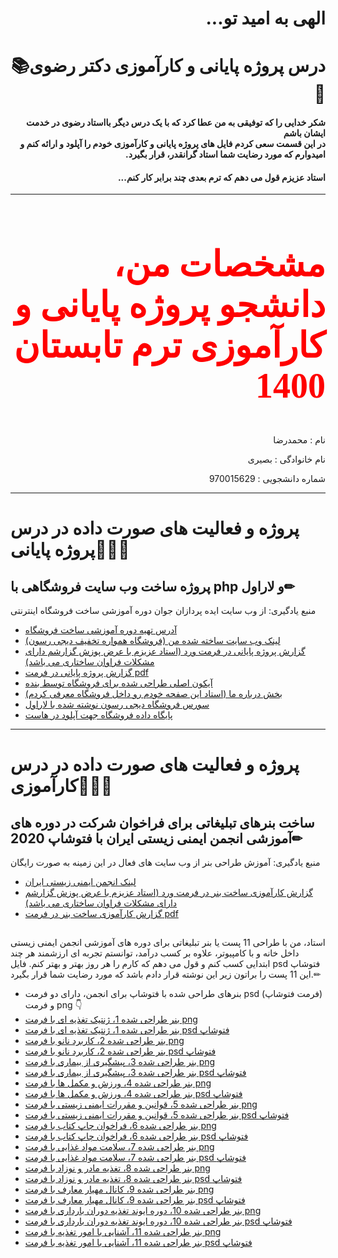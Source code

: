 <h1 dir="rtl" >الهی به امید تو...</h1>
<h1 dir="rtl" >درس پروژه پایانی و کارآموزی دکتر رضوی📚📌</h1>
<h4 dir="rtl">شکر خدایی را که توفیقی به من عطا کرد که با یک درس دیگر بااستاد رضوی در خدمت ایشان باشم</br>در این قسمت سعی کردم فایل های پروژه پایانی و کارآموزی خودم را آپلود و ارائه کنم و امیدوارم که مورد رضایت شما استاد گرانقدر، قرار بگیرد. </h4>
<h4 dir="rtl">استاد عزیزم قول می دهم که ترم بعدی چند برابر کار کنم...</h4>
<hr>
<h2 dir="rtl" style="color:red;font-family:tahoma; font-size:4em;">مشخصات من، دانشجو پروژه پایانی و کارآموزی ترم تابستان 1400📝</h2>
<p dir="rtl">نام : محمدرضا</p>
<p dir="rtl">نام خانوادگی : بصیری</p>
<p dir="rtl">شماره دانشجویی : 970015629</p>
<hr>

# پروژه و فعالیت های صورت داده در درس پروژه پایانی💼📐📏

## پروژه ساخت وب سایت فروشگاهی با php و لاراول✏
منبع یادگیری: از وب سایت ایده پردازان جوان دوره آموزشی ساخت فروشگاه اینترنتی 

- [آدرس تهیه دوره آموزشی ساخت فروشگاه](https://www.idehpardazanjavan.com/%D8%AF%D9%88%D8%B1%D9%87-%D8%A2%D9%85%D9%88%D8%B2%D8%B4-%D8%B3%D8%A7%D8%AE%D8%AA-%D9%81%D8%B1%D9%88%D8%B4%DA%AF%D8%A7%D9%87-%D8%A7%DB%8C%D9%86%D8%AA%D8%B1%D9%86%D8%AA%DB%8C-%D9%85%D8%B4%D8%A7%D8%A8%D9%87-%D8%AF%DB%8C%D8%AC%DB%8C-%DA%A9%D8%A7%D9%84%D8%A7-%D8%A8%D8%A7-%D9%82%D8%A7%D8%A8%D9%84%DB%8C%D8%AA-%DA%86%D9%86%D8%AF-%D9%81%D8%B1%D9%88%D8%B4%D9%86%D8%AF%DA%AF%DB%8C)
- [لینک وب سایت ساخته شده من (فروشگاه همواره تخفیف دیجی رسون)](https://digiresoon.ir)
- [گزارش پروژه پایانی در فرمت ورد (استاد عزیزم با عرض پوزش گزارشم دارای مشکلات فراوان ساختاری می باشد)](https://github.com/mrezabasiri/final-project-and-internship-1400/blob/main/%D9%85%20%D8%A8%D8%B5%DB%8C%D8%B1%DB%8C%20%DA%AF%D8%B2%D8%A7%D8%B1%D8%B4%20%D9%BE%D8%B1%D9%88%DA%98%D9%87%20%D9%BE%D8%A7%DB%8C%D8%A7%D9%86%DB%8C.docx)
- [گزارش پروژه پایانی در فرمت pdf](https://github.com/mrezabasiri/final-project-and-internship-1400/blob/main/%D9%85%20%D8%A8%D8%B5%DB%8C%D8%B1%DB%8C%20%DA%AF%D8%B2%D8%A7%D8%B1%D8%B4%20%D9%BE%D8%B1%D9%88%DA%98%D9%87%20%D9%BE%D8%A7%DB%8C%D8%A7%D9%86%DB%8C.pdf)
- [آیکون اصلی طراحی شده برای فروشگاه توسط بنده](https://github.com/mrezabasiri/final-project-and-internship-1400/blob/main/iconasli.psd) 
- [بخش درباره ما (استاد این صفحه خودم رو داخل فروشگاه معرفی کردم)](https://digiresoon.ir/page/%D8%B3%D9%84%D8%A7%D9%85-%D9%88-%D8%B9%D8%B1%D8%B6-%D8%A7%D8%AF%D8%A8-%D8%AE%D8%AF%D9%85%D8%AA-%D8%A7%D8%B3%D8%AA%D8%A7%D8%AF-%D8%B1%D8%B6%D9%88%DB%8C)
- [سورس فروشگاه دیجی رسون نوشته شده با لاراول](https://s21.picofile.com/file/8445139684/digiresoon.zip.html)
- [پایگاه داده فروشگاه جهت آپلود در هاست](https://github.com/mrezabasiri/final-project-and-internship-1400/blob/main/laravelShop(1).sql)


------------------

# پروژه و فعالیت های صورت داده در درس کارآموزی💼📐📏
## ساخت بنرهای تبلیغاتی برای فراخوان شرکت در دوره های آموزشی انجمن ایمنی زیستی ایران با فتوشاپ 2020✏
 منبع یادگیری: آموزش طراحی بنر از وب سایت های فعال در این زمینه به صورت رایگان

- [لینک انجمن ایمنی زیستی ایران](http://biosafetysociety.ir/)
- [گزارش کارآموزی ساخت بنر در فرمت ورد (استاد عزیزم با عرض پوزش گزارشم دارای مشکلات فراوان ساختاری می باشد)](https://github.com/mrezabasiri/final-project-and-internship-1400/blob/main/%D9%85%20%D8%A8%D8%B5%DB%8C%D8%B1%DB%8C%20%DA%AF%D8%B2%D8%A7%D8%B1%D8%B4%20%DA%A9%D8%A7%D8%B1%D8%A2%D9%85%D9%88%D8%B2%DB%8C.docx)
- [گزارش کارآموزی ساخت بنر در فرمت pdf](https://github.com/mrezabasiri/final-project-and-internship-1400/blob/main/%D9%85%20%D8%A8%D8%B5%DB%8C%D8%B1%DB%8C%20%DA%AF%D8%B2%D8%A7%D8%B1%D8%B4%20%DA%A9%D8%A7%D8%B1%D8%A2%D9%85%D9%88%D8%B2%DB%8C.pdf)
## 
استاد، من با طراحی 11 پست یا بنر تبلیغاتی برای دوره های آموزشی انجمن ایمنی زیستی داخل خانه و با کامپیوتر، علاوه بر کسب درآمد، توانستم تجربه ای ارزشمند هر چند ابتدایی کسب کنم و قول می دهم که کارم را هر روز بهتر و بهتر
کنم.
فایل psd فتوشاپ این 11 پست را براتون زیر این نوشته قرار دادم باشد که مورد رضایت شما قرار بگیرد.✏
- بنرهای طراحی شده با فتوشاپ برای انجمن، دارای دو فرمت psd (فرمت فتوشاپ) و فرمت png 👇  
- [بنر طراحی شده 1، ژنتیک تغذیه ای با فرمت png](https://github.com/mrezabasiri/final-project-and-internship-1400/blob/main/%D9%BE%D8%B3%D8%AA%20%DA%98%D9%86%D8%AA%DB%8C%DA%A9%20%D8%AA%D8%BA%D8%B0%DB%8C%D9%87%20%D8%A7%DB%8C.png)
- [بنر طراحی شده 1، ژنتیک تغذیه ای با فرمت psd فتوشاپ](https://github.com/mrezabasiri/final-project-and-internship-1400/blob/main/%D9%BE%D8%B3%D8%AA%20%DA%98%D9%86%D8%AA%DB%8C%DA%A9%20%D8%AA%D8%BA%D8%B0%DB%8C%D9%87%20%D8%A7%DB%8C.psd)
- [بنر طراحی شده 2، کاربرد نانو با فرمت png](https://github.com/mrezabasiri/final-project-and-internship-1400/blob/main/%D9%BE%D8%B3%D8%AA%20%DA%A9%D8%A7%D8%B1%D8%A8%D8%B1%D8%AF%20%D9%86%D8%A7%D9%86%D9%88.png)
- [بنر طراحی شده 2، کاربرد نانو با فرمت psd فتوشاپ](https://github.com/mrezabasiri/final-project-and-internship-1400/blob/main/%D9%BE%D8%B3%D8%AA%20%DA%A9%D8%A7%D8%B1%D8%A8%D8%B1%D8%AF%20%D9%86%D8%A7%D9%86%D9%88.psd)
- [بنر طراحی شده 3، پیشگیری از بیماری با فرمت png](https://github.com/mrezabasiri/final-project-and-internship-1400/blob/main/%D9%BE%DB%8C%D8%B4%DA%AF%DB%8C%D8%B1%DB%8C%20%D8%A7%D8%B2%20%D8%A8%DB%8C%D9%85%D8%A7%D8%B1%DB%8C%20%D9%87%D8%A7.png)
- [بنر طراحی شده 3، پیشگیری از بیماری با فرمت psd فتوشاپ](https://github.com/mrezabasiri/final-project-and-internship-1400/blob/main/%D9%BE%DB%8C%D8%B4%DA%AF%DB%8C%D8%B1%DB%8C%20%D8%A7%D8%B2%20%D8%A8%DB%8C%D9%85%D8%A7%D8%B1%DB%8C%20%D9%87%D8%A7.psd)
- [بنر طراحی شده 4، ورزش و مکمل ها با فرمت png](https://github.com/mrezabasiri/final-project-and-internship-1400/blob/main/%D9%BE%D8%B3%D8%AA%20%D9%88%D8%B1%D8%B2%D8%B4%DB%8C%20%D9%88%20%D9%85%DA%A9%D9%85%D9%84.png)
- [بنر طراحی شده 4، ورزش و مکمل ها با فرمت psd فتوشاپ](https://github.com/mrezabasiri/final-project-and-internship-1400/blob/main/%D9%BE%D8%B3%D8%AA%20%D9%88%D8%B1%D8%B2%D8%B4%DB%8C%20%D9%88%20%D9%85%DA%A9%D9%85%D9%84.psd)
- [بنر طراحی شده 5، قوانین و مقررات ایمنی زیستی با فرمت png](https://github.com/mrezabasiri/final-project-and-internship-1400/blob/main/%D9%BE%D8%B3%D8%AA%20%D9%82%D9%88%D8%A7%D9%86%DB%8C%D9%86%20%D9%88%20%D9%85%D9%82%D8%B1%D8%B1%D8%A7%D8%AA.png)
- [بنر طراحی شده 5، قوانین و مقررات ایمنی زیستی با فرمت psd فتوشاپ](https://github.com/mrezabasiri/final-project-and-internship-1400/blob/main/%D9%BE%D8%B3%D8%AA%20%D9%82%D9%88%D8%A7%D9%86%DB%8C%D9%86%20%D9%88%20%D9%85%D9%82%D8%B1%D8%B1%D8%A7%D8%AA.psd)
- [بنر طراحی شده 6، فراخوان چاپ کتاب با فرمت png](https://github.com/mrezabasiri/final-project-and-internship-1400/blob/main/%D9%BE%D8%B3%D8%AA%20%D9%81%D8%B1%D8%A7%D8%AE%D9%88%D8%A7%D9%86%20%DA%86%D8%A7%D9%BE%20%DA%A9%D8%AA%D8%A7%D8%A8.png)
- [بنر طراحی شده 6، فراخوان چاپ کتاب با فرمت psd فتوشاپ](https://github.com/mrezabasiri/final-project-and-internship-1400/blob/main/%D9%BE%D8%B3%D8%AA%20%D9%81%D8%B1%D8%A7%D8%AE%D9%88%D8%A7%D9%86%20%DA%86%D8%A7%D9%BE%20%DA%A9%D8%AA%D8%A7%D8%A8.psd)
- [بنر طراحی شده 7، سلامت مواد غذایی با فرمت png](https://github.com/mrezabasiri/final-project-and-internship-1400/blob/main/%D9%BE%D8%B3%D8%AA%20%D8%B3%D9%84%D8%A7%D9%85%D8%AA%20%D9%85%D9%88%D8%A7%D8%AF%20%D8%BA%D8%B0%D8%A7%DB%8C%DB%8C.png)
- [بنر طراحی شده 7، سلامت مواد غذایی با فرمت psd فتوشاپ](https://github.com/mrezabasiri/final-project-and-internship-1400/blob/main/%D9%BE%D8%B3%D8%AA%20%D8%B3%D9%84%D8%A7%D9%85%D8%AA%20%D9%85%D9%88%D8%A7%D8%AF%20%D8%BA%D8%B0%D8%A7%DB%8C%DB%8C.psd)
- [بنر طراحی شده 8، تغذیه مادر و نوزاد با فرمت png](https://github.com/mrezabasiri/final-project-and-internship-1400/blob/main/%D9%BE%D8%B3%D8%AA%20%D8%AA%D8%BA%D8%B0%DB%8C%D9%87%20%D9%85%D8%A7%D8%AF%D8%B1%20%D9%88%20%D9%86%D9%88%D8%B2%D8%A7%D8%AF.png)
- [بنر طراحی شده 8، تغذیه مادر و نوزاد با فرمت psd فتوشاپ](https://github.com/mrezabasiri/final-project-and-internship-1400/blob/main/%D9%BE%D8%B3%D8%AA%20%D8%AA%D8%BA%D8%B0%DB%8C%D9%87%20%D9%85%D8%A7%D8%AF%D8%B1%20%D9%88%20%D9%86%D9%88%D8%B2%D8%A7%D8%AF.psd)
- [بنر طراحی شده 9، کانال مهیار معارف با فرمت png](https://github.com/mrezabasiri/final-project-and-internship-1400/blob/main/%D9%BE%D8%B3%D8%AA%20%D8%A8%D8%B1%D8%A7%DB%8C%20%D9%85%D9%87%DB%8C%D8%A7%D8%B1%20%D9%85%D8%B9%D8%B1%D8%A7%D9%81.png)
- [بنر طراحی شده 9، کانال مهیار معارف با فرمت psd فتوشاپ](https://github.com/mrezabasiri/final-project-and-internship-1400/blob/main/%D9%BE%D8%B3%D8%AA%20%D8%A8%D8%B1%D8%A7%DB%8C%20%D9%85%D9%87%DB%8C%D8%A7%D8%B1%20%D9%85%D8%B9%D8%B1%D8%A7%D9%81.psd)
- [بنر طراحی شده 10، دوره ایوند تغذیه دوران بارداری با فرمت png](https://github.com/mrezabasiri/final-project-and-internship-1400/blob/main/%D9%BE%D8%B3%D8%AA%20%D8%A7%DB%8C%D9%88%D9%86%D8%AF%20%D8%AA%D8%BA%D8%B0%DB%8C%D9%87.png)
- [بنر طراحی شده 10، دوره ایوند تغذیه دوران بارداری با فرمت psd فتوشاپ](https://github.com/mrezabasiri/final-project-and-internship-1400/blob/main/%D9%BE%D8%B3%D8%AA%20%D8%A7%DB%8C%D9%88%D9%86%D8%AF%20%D8%AA%D8%BA%D8%B0%DB%8C%D9%87.psd)
- [بنر طراحی شده 11، آشنایی با امور تغذیه با فرمت png](https://github.com/mrezabasiri/final-project-and-internship-1400/blob/main/%D9%BE%D8%B3%D8%AA%20%D8%A2%D8%B4%D9%86%D8%A7%DB%8C%DB%8C%20%D8%A8%D8%A7%20%D8%A7%D9%85%D9%88%D8%B1%20%D8%AA%D8%BA%D8%B0%DB%8C%D9%87.png)
- [بنر طراحی شده 11، آشنایی با امور تغذیه با فرمت psd فتوشاپ](https://github.com/mrezabasiri/final-project-and-internship-1400/blob/main/%D9%BE%D8%B3%D8%AA%20%D8%A2%D8%B4%D9%86%D8%A7%DB%8C%DB%8C%20%D8%A8%D8%A7%20%D8%A7%D9%85%D9%88%D8%B1%20%D8%AA%D8%BA%D8%B0%DB%8C%D9%87.psd)

